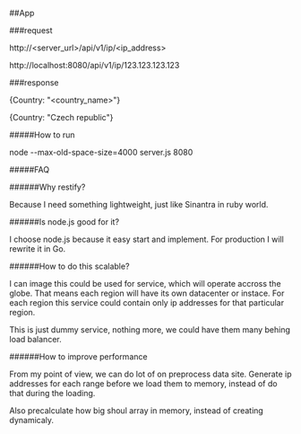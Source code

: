 ##App

###request

http://<server_url>/api/v1/ip/<ip_address>

http://localhost:8080/api/v1/ip/123.123.123.123

###response

{Country: "<country_name>"}

{Country: "Czech republic"}

#####How to run

node --max-old-space-size=4000 server.js 8080

#####FAQ

######Why restify?

Because I need something lightweight, just like Sinantra in ruby world.

######Is node.js good for it?

I choose node.js because it easy start and implement. For production I will rewrite it in Go.

######How to do this scalable?

I can image this could be used for service, which will operate accross the globe. That means each region will have its own datacenter or instace. For each region this service could contain only ip addresses for that particular region.

This is just dummy service, nothing more, we could have them many behing load balancer.

######How to improve performance

From my point of view, we can do lot of on preprocess data site. Generate ip addresses for each range before we load them to memory, instead of do that during the loading.

Also precalculate how big shoul array in memory, instead of creating dynamicaly.